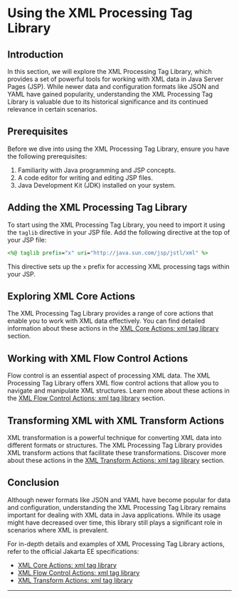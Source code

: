 # Using the XML Processing Tag Library

## Introduction

In this section, we will explore the XML Processing Tag Library, which provides a set of powerful tools for working with XML data in Java Server Pages (JSP). While newer data and configuration formats like JSON and YAML have gained popularity, understanding the XML Processing Tag Library is valuable due to its historical significance and its continued relevance in certain scenarios.

## Prerequisites

Before we dive into using the XML Processing Tag Library, ensure you have the following prerequisites:

1. Familiarity with Java programming and JSP concepts.
2. A code editor for writing and editing JSP files.
3. Java Development Kit (JDK) installed on your system.

## Adding the XML Processing Tag Library

To start using the XML Processing Tag Library, you need to import it using the `taglib` directive in your JSP file. Add the following directive at the top of your JSP file:

```jsp
<%@ taglib prefix="x" uri="http://java.sun.com/jsp/jstl/xml" %>
```

This directive sets up the `x` prefix for accessing XML processing tags within your JSP.

## Exploring XML Core Actions

The XML Processing Tag Library provides a range of core actions that enable you to work with XML data effectively. You can find detailed information about these actions in the [XML Core Actions: xml tag library](https://jakarta.ee/specifications/tags/2.0/jakarta-tags-spec-2.0.html#xml-core-actions-xml-tag-library) section.

## Working with XML Flow Control Actions

Flow control is an essential aspect of processing XML data. The XML Processing Tag Library offers XML flow control actions that allow you to navigate and manipulate XML structures. Learn more about these actions in the [XML Flow Control Actions: xml tag library](https://jakarta.ee/specifications/tags/2.0/jakarta-tags-spec-2.0.html#xml-flow-control-actions-xml-tag-library) section.

## Transforming XML with XML Transform Actions

XML transformation is a powerful technique for converting XML data into different formats or structures. The XML Processing Tag Library provides XML transform actions that facilitate these transformations. Discover more about these actions in the [XML Transform Actions: xml tag library](https://jakarta.ee/specifications/tags/2.0/jakarta-tags-spec-2.0.html#xml-transform-actions-xml-tag-library) section.

## Conclusion

Although newer formats like JSON and YAML have become popular for data and configuration, understanding the XML Processing Tag Library remains important for dealing with XML data in Java applications. While its usage might have decreased over time, this library still plays a significant role in scenarios where XML is prevalent.

For in-depth details and examples of XML Processing Tag Library actions, refer to the official Jakarta EE specifications:

- [XML Core Actions: xml tag library](https://jakarta.ee/specifications/tags/2.0/jakarta-tags-spec-2.0.html#xml-core-actions-xml-tag-library)
- [XML Flow Control Actions: xml tag library](https://jakarta.ee/specifications/tags/2.0/jakarta-tags-spec-2.0.html#xml-flow-control-actions-xml-tag-library)
- [XML Transform Actions: xml tag library](https://jakarta.ee/specifications/tags/2.0/jakarta-tags-spec-2.0.html#xml-transform-actions-xml-tag-library)

---



